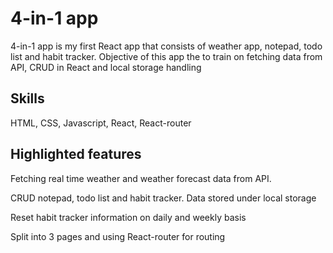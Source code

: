 # 4-in-1 app

4-in-1 app is my first React app that consists of weather app, notepad, todo list and habit tracker. Objective of this app the to train on fetching data from API, CRUD in React and local storage handling


## Skills
HTML, CSS, Javascript, React, React-router
## Highlighted features
Fetching real time weather and weather forecast data from API.

CRUD notepad, todo list and habit tracker. Data stored under local storage

Reset habit tracker information on daily and weekly basis

Split into 3 pages and using React-router for routing
